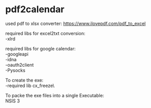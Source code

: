 # pdf2calendar

used pdf to xlsx converter: https://www.ilovepdf.com/pdf_to_excel

required libs for excel2txt conversion:\
	-xlrd

required libs for google calendar:\
-googleapi\
-idna\
-oauth2client\
-Pysocks

	
To create the exe:\
	-required lib cx_freeze\

To packe the exe files into a single Executable:\
	NSIS 3
